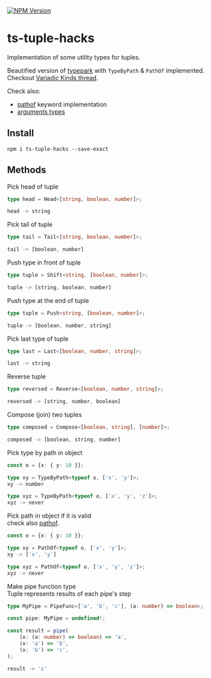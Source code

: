 [![NPM Version](https://badge.fury.io/js/ts-tuple-hacks.svg?style=flat)](https://www.npmjs.com/package/ts-tuple-hacks)

# ts-tuple-hacks

Implementation of some utility types for tuples.

Beautified version of [typepark](https://github.com/kgtkr/typepark) with `TypeByPath` & `PathOf` implemented.  
Checkout [Variadic Kinds thread](https://github.com/Microsoft/TypeScript/issues/5453).

Check also:
* [pathof](https://github.com/Morglod/ts-pathof) keyword implementation
* [arguments types](https://github.com/Morglod/ts-args)

## Install

```
npm i ts-tuple-hacks --save-exact
```

## Methods

Pick head of tuple

```ts
type head = Head<[string, boolean, number]>;

head -> string
```

Pick tail of tuple

```ts
type tail = Tail<[string, boolean, number]>;

tail -> [boolean, number]
```

Push type in front of tuple

```ts
type tuple = Shift<string, [boolean, number]>;

tuple -> [string, boolean, number]
```

Push type at the end of tuple

```ts
type tuple = Push<string, [boolean, number]>;

tuple -> [boolean, number, string]
```

Pick last type of tuple

```ts
type last = Last<[boolean, number, string]>;

last -> string
```

Reverse tuple

```ts
type reversed = Reverse<[boolean, number, string]>;

reversed -> [string, number, boolean]
```

Compose (join) two tuples

```ts
type composed = Compose<[boolean, string], [number]>;

composed -> [boolean, string, number]
```

Pick type by path in object

```ts
const o = {x: { y: 10 }};

type xy = TypeByPath<typeof o, ['x', 'y']>;
xy -> number

type xyz = TypeByPath<typeof o, ['x', 'y', 'z']>;
xyz -> never
```

Pick path in object if it is valid  
check also [pathof](https://github.com/Morglod/ts-pathof).

```ts
const o = {x: { y: 10 }};

type xy = PathOf<typeof o, ['x', 'y']>;
xy -> ['x', 'y']

type xyz = PathOf<typeof o, ['x', 'y', 'z']>;
xyz -> never
```

Make pipe function type  
Tuple represents results of each pipe's step

```ts
type MyPipe = PipeFunc<['a', 'b', 'c'], (a: number) => boolean>;

const pipe: MyPipe = undefined!;

const result = pipe(
    (x: (a: number) => boolean) => 'a',
    (x: 'a') => 'b',
    (x: 'b') => 'c',
);

result -> 'c'
```